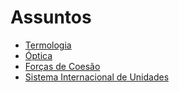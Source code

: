 # Assuntos

* [Termologia](termologia/)
* [Óptica](optica/)
* [Forças de Coesão](forcas-de-coesao.md)
* [Sistema Internacional de Unidades](sistema-internacional-de-unidades.md)
